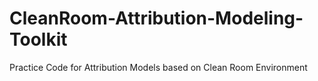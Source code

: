 # CleanRoom-Attribution-Modeling-Toolkit
Practice Code for Attribution Models based on Clean Room Environment
